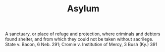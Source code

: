 ---
title: Asylum
letter: A
permalink: "/definitions/bld-asylum.html"
body: 1. A sanctuary, or place of refuge and protection, where criminals and debtors
  found shelter, and from which they could not be taken without sacrilege. State v.
  Bacon, 6 Neb. 291; Cromie v. Institution of Mercy, 3 Bush (Ky.) 391
published_at: '2018-07-07'
source: Black's Law Dictionary 2nd Ed (1910)
layout: post
---